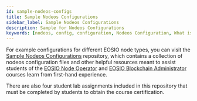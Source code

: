 ```yaml
---
id: sample-nodeos-configs
title: Sample Nodeos Configurations 
sidebar_label: Sample Nodeos Configurations 
description: Sample for Nodeos Configurations
keywords: [nodeos, config, configuration, Nodeos Configuration, What is Nodeos, How to configure Nodeos?, How to configurate a nodo?, EOS, EOS Costa Rica]
---
```


For example configurations for different EOSIO node types, you can visit the [Sample Nodeos Configurations](https://github.com/eoscostarica/sample-nodeos-configs) repository, which contains a collection of nodeos configuration files and other helpful resources meant to assist students of the [EOSIO Node Operator](https://training.eos.io/courses/eosio-node-operator) and [EOSIO Blockchain Administrator](https://training.eos.io/courses/eosio-blockchain-adminstrator) courses learn from first-hand experience.

There are also four student lab assignments included in this repository that must be completed by students to obtain the course certification.
